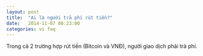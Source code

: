 ```yaml
---
layout: post
title:  "Ai là người trả phí rút tiền?"
date:   2014-11-07 00:23:00
categories: vi faq
---
```


Trong cả 2 trường hợp rút tiền (Bitcoin và VNĐ), người giao dịch phải trả phí.
